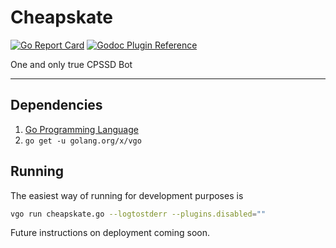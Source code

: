 # Cheapskate

[![Go Report Card](https://goreportcard.com/badge/github.com/voytechnology/cheapskate)](https://goreportcard.com/report/github.com/voytechnology/cheapskate)
[![Godoc Plugin Reference](https://godoc.org/github.com/VoyTechnology/cheapskate/plugins?status.svg)](https://godoc.org/github.com/VoyTechnology/cheapskate/plugins)

One and only true CPSSD Bot

---

## Dependencies

1. [Go Programming Language][1]
2. `go get -u golang.org/x/vgo`

[1]: https://golang.org

## Running

The easiest way of running for development purposes is

```sh
vgo run cheapskate.go --logtostderr --plugins.disabled=""
```

Future instructions on deployment coming soon.
